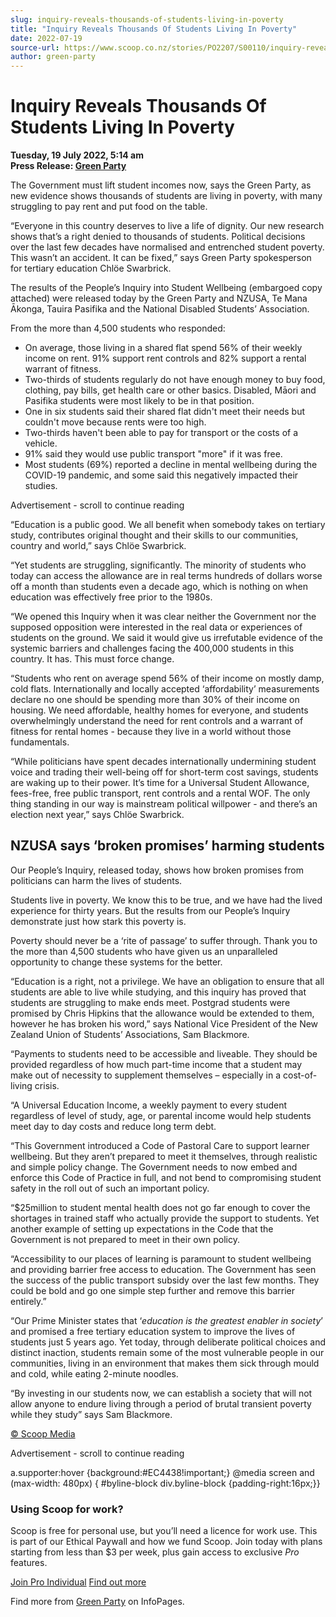 ```yaml
---
slug: inquiry-reveals-thousands-of-students-living-in-poverty
title: "Inquiry Reveals Thousands Of Students Living In Poverty"
date: 2022-07-19
source-url: https://www.scoop.co.nz/stories/PO2207/S00110/inquiry-reveals-thousands-of-students-living-in-poverty.htm
author: green-party
---
```

Inquiry Reveals Thousands Of Students Living In Poverty
=======================================================

**Tuesday, 19 July 2022, 5:14 am**  
**Press Release: [Green Party](https://info.scoop.co.nz/Green_Party)**

The Government must lift student incomes now, says the Green Party, as new evidence shows thousands of students are living in poverty, with many struggling to pay rent and put food on the table.

“Everyone in this country deserves to live a life of dignity. Our new research shows that’s a right denied to thousands of students. Political decisions over the last few decades have normalised and entrenched student poverty. This wasn’t an accident. It can be fixed,” says Green Party spokesperson for tertiary education Chlöe Swarbrick.

The results of the People’s Inquiry into Student Wellbeing (embargoed copy attached) were released today by the Green Party and NZUSA, Te Mana Ākonga, Tauira Pasifika and the National Disabled Students’ Association.

From the more than 4,500 students who responded:

*   On average, those living in a shared flat spend 56% of their weekly income on rent. 91% support rent controls and 82% support a rental warrant of fitness.
*   Two-thirds of students regularly do not have enough money to buy food, clothing, pay bills, get health care or other basics. Disabled, Māori and Pasifika students were most likely to be in that position.
*   One in six students said their shared flat didn't meet their needs but couldn't move because rents were too high.
*   Two-thirds haven't been able to pay for transport or the costs of a vehicle.
*   91% said they would use public transport "more" if it was free.
*   Most students (69%) reported a decline in mental wellbeing during the COVID-19 pandemic, and some said this negatively impacted their studies.

Advertisement - scroll to continue reading





“Education is a public good. We all benefit when somebody takes on tertiary study, contributes original thought and their skills to our communities, country and world,” says Chlöe Swarbrick.

“Yet students are struggling, significantly. The minority of students who today can access the allowance are in real terms hundreds of dollars worse off a month than students even a decade ago, which is nothing on when education was effectively free prior to the 1980s.

“We opened this Inquiry when it was clear neither the Government nor the supposed opposition were interested in the real data or experiences of students on the ground. We said it would give us irrefutable evidence of the systemic barriers and challenges facing the 400,000 students in this country. It has. This must force change.

“Students who rent on average spend 56% of their income on mostly damp, cold flats. Internationally and locally accepted ‘affordability’ measurements declare no one should be spending more than 30% of their income on housing. We need affordable, healthy homes for everyone, and students overwhelmingly understand the need for rent controls and a warrant of fitness for rental homes - because they live in a world without those fundamentals.

“While politicians have spent decades internationally undermining student voice and trading their well-being off for short-term cost savings, students are waking up to their power. It’s time for a Universal Student Allowance, fees-free, free public transport, rent controls and a rental WOF. The only thing standing in our way is mainstream political willpower - and there’s an election next year,” says Chlöe Swarbrick.

NZUSA says ‘broken promises’ harming students
---------------------------------------------

Our People’s Inquiry, released today, shows how broken promises from politicians can harm the lives of students.

Students live in poverty. We know this to be true, and we have had the lived experience for thirty years. But the results from our People’s Inquiry demonstrate just how stark this poverty is.

Poverty should never be a ‘rite of passage’ to suffer through. Thank you to the more than 4,500 students who have given us an unparalleled opportunity to change these systems for the better.

“Education is a right, not a privilege. We have an obligation to ensure that all students are able to live while studying, and this inquiry has proved that students are struggling to make ends meet. Postgrad students were promised by Chris Hipkins that the allowance would be extended to them, however he has broken his word,” says National Vice President of the New Zealand Union of Students’ Associations, Sam Blackmore.

“Payments to students need to be accessible and liveable. They should be provided regardless of how much part-time income that a student may make out of necessity to supplement themselves – especially in a cost-of-living crisis.

“A Universal Education Income, a weekly payment to every student regardless of level of study, age, or parental income would help students meet day to day costs and reduce long term debt.

“This Government introduced a Code of Pastoral Care to support learner wellbeing. But they aren’t prepared to meet it themselves, through realistic and simple policy change. The Government needs to now embed and enforce this Code of Practice in full, and not bend to compromising student safety in the roll out of such an important policy.

“$25million to student mental health does not go far enough to cover the shortages in trained staff who actually provide the support to students. Yet another example of setting up expectations in the Code that the Government is not prepared to meet in their own policy.

“Accessibility to our places of learning is paramount to student wellbeing and providing barrier free access to education. The Government has seen the success of the public transport subsidy over the last few months. They could be bold and go one simple step further and remove this barrier entirely.”

“Our Prime Minister states that ‘_education is the greatest enabler in society_’ and promised a free tertiary education system to improve the lives of students just 5 years ago. Yet today, through deliberate political choices and distinct inaction, students remain some of the most vulnerable people in our communities, living in an environment that makes them sick through mould and cold, while eating 2-minute noodles.

“By investing in our students now, we can establish a society that will not allow anyone to endure living through a period of brutal transient poverty while they study” says Sam Blackmore.

[© Scoop Media](http://www.scoop.co.nz/about/terms.html)  

Advertisement - scroll to continue reading



a.supporter:hover {background:#EC4438!important;} @media screen and (max-width: 480px) { #byline-block div.byline-block {padding-right:16px;}}

### Using Scoop for work?

Scoop is free for personal use, but you’ll need a licence for work use. This is part of our Ethical Paywall and how we fund Scoop. Join today with plans starting from less than $3 per week, plus gain access to exclusive _Pro_ features.  
  
[Join Pro Individual](https://pro.scoop.co.nz/Individual/?from=ProIn24) [Find out more](https://pro.scoop.co.nz/using-scoop-for-work/?from=ProIn24)

Find more from [Green Party](https://info.scoop.co.nz/Green_Party) on InfoPages.